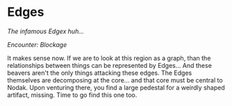 # Edges

*The infamous Edgex huh...*

*Encounter: Blockage*

It makes sense now. If we are to look at this region as a graph, than the relationships between things can be represented by Edges... And these beavers aren't the only things attacking these edges. The Edges themselves are decomposing at the core... and that core must be central to Nodak. Upon venturing there, you find a large pedestal for a weirdly shaped artifact, missing. Time to go find this one too.